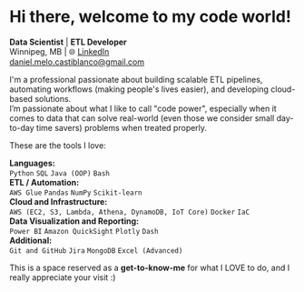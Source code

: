 # Hi there, welcome to my code world!

**Data Scientist** | **ETL Developer**\
Winnipeg, MB | 🌐 [LinkedIn](https://www.linkedin.com/in/danielmelocastiblanco)\
[daniel.melo.castiblanco@gmail.com](mailto:daniel.melo.castiblanco@gmail.com)


I'm a professional passionate about building scalable ETL pipelines, automating workflows (making people's lives easier), and developing cloud-based solutions.\
I’m passionate about what I like to call "code power", especially when it comes to data that can solve real-world (even those we consider small day-to-day time savers) problems when treated properly.

These are the tools I love:

**Languages:**\
`Python` `SQL` `Java (OOP)` `Bash`\
**ETL / Automation:**\
`AWS Glue` `Pandas` `NumPy` `Scikit-learn`\
**Cloud and Infrastructure:**\
`AWS (EC2, S3, Lambda, Athena, DynamoDB, IoT Core)` `Docker` `IaC`\
**Data Visualization and Reporting:**\
`Power BI` `Amazon QuickSight` `Plotly` `Dash`\
**Additional:**\
`Git and GitHub` `Jira` `MongoDB` `Excel (Advanced)`


This is a space reserved as a **get-to-know-me** for what I LOVE to do, and I really appreciate your visit :)
